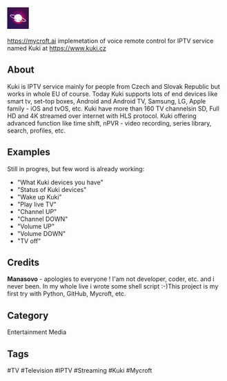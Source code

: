# <img src="https://github.com/Manasovo/kuki-skill/blob/master/kuki_logo.jpg" width="50" height="50" align="center"/>

https://mycroft.ai implemetation of voice remote control for IPTV service named Kuki at https://www.kuki.cz

## About
Kuki is IPTV service mainly for people from Czech and Slovak Republic but works in whole EU of course. Today Kuki supports lots of end devices like smart tv, set-top boxes, Android and Android TV, Samsung, LG, Apple family - iOS and tvOS, etc. Kuki have more than 160 TV channelsin SD, Full HD and 4K streamed over internet with HLS protocol. Kuki offering advanced function like  time shift, nPVR - video recording, series library, search, profiles, etc.

## Examples
Still in progres, but few word is already working:

* "What Kuki devices you have"
* "Status of Kuki devices"
* "Wake up Kuki"
* "Play live TV"
* "Channel UP"
* "Channel DOWN"
* "Volume UP"
* "Volume DOWN"
* "TV off"

## Credits
**Manasovo** - apologies to everyone ! I'am not developer, coder, etc. and i never been. In my whole live i wrote some shell script :-)This project is my first try with Python, GitHub, Mycroft, etc. 

## Category
Entertainment
Media

## Tags
#TV
#Television
#IPTV
#Streaming
#Kuki
#Mycroft


